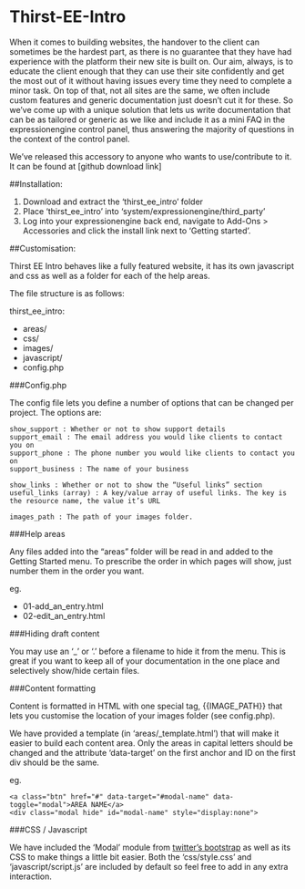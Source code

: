 Thirst-EE-Intro
===============
When it comes to building websites, the handover to the client can sometimes be the hardest part, as there is no guarantee that they have had experience with the platform their new site is built on. Our aim, always, is to educate the client enough that they can use their site confidently and get the most out of it without having issues every time they need to complete a minor task. On top of that, not all sites are the same, we often include custom features and generic documentation just doesn’t cut it for these. So we’ve come up with a unique solution that lets us write documentation that can be as tailored or generic as we like and include it as a mini FAQ in the expressionengine control panel, thus answering the majority of questions in the context of the control panel.

We’ve released this accessory to anyone who wants to use/contribute to it. It can be found at [github download link]

##Installation:

1. Download and extract the ‘thirst_ee_intro’ folder
2. Place ‘thirst_ee_intro’ into ‘system/expressionengine/third_party’
3. Log into your expressionengine back end, navigate to Add-Ons > Accessories and click the install link next to  ‘Getting started’.

##Customisation:


Thirst EE Intro behaves like a fully featured website, it has its own javascript and css as well as  a folder for each of the help areas.

The file structure is as follows:

thirst_ee_intro:

- areas/
- css/
- images/
- javascript/
- config.php


###Config.php


The config file lets you define a number of options that can be changed per project.
The options are:

	show_support : Whether or not to show support details
	support_email : The email address you would like clients to contact you on
	support_phone : The phone number you would like clients to contact you on
	support_business : The name of your business

	show_links : Whether or not to show the “Useful links” section
	useful_links (array) : A key/value array of useful links. The key is the resource name, the value it’s URL
	
	images_path : The path of your images folder.

###Help areas


Any files added into the “areas” folder will be read in and added to the Getting Started menu. To prescribe the order in which pages will show, just number them in the order you want.

eg.

- 01-add_an_entry.html
- 02-edit_an_entry.html

###Hiding draft content

You may use an ‘_’ or ‘.’ before a filename to hide it from the menu. This is great if you want to keep all of your documentation in the one place and selectively show/hide certain files.

###Content formatting

Content is formatted in HTML with one special tag, {{IMAGE_PATH}} that lets you customise the location of your images folder (see config.php). 

We have provided a template (in ‘areas/_template.html’) that will make it easier to build each content area. Only the areas in capital letters should be changed and the attribute ‘data-target’ on the first anchor and ID on the  first div should be the same.

eg.

	<a class="btn" href="#" data-target="#modal-name" data-toggle="modal">AREA NAME</a> 
	<div class="modal hide" id="modal-name" style="display:none">

###CSS / Javascript

We have included the ‘Modal’ module from [twitter’s bootstrap](http://twitter.github.com/bootstrap/javascript.html#modals) as well as its CSS to make things a little bit easier. Both the ‘css/style.css’ and ‘javascript/script.js’ are included by default so feel free to add in any extra interaction.